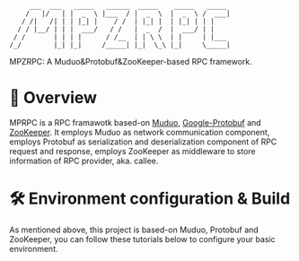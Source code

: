          ___  ___   _____   ______  _____    _____   _____  
        /   |/   | |  _  \ |___  / |  _  \  |  _  \ /  ___| 
       / /|   /| | | |_| |    / /  | |_| |  | |_| | | |     
      / / |__/ | | |  ___/   / /   |  _  /  |  ___/ | |     
     / /       | | | |      / /__  | | \ \  | |     | |___  
    /_/        |_| |_|     /_____| |_|  \_\ |_|     \_____| 

MPZRPC: A Muduo&Protobuf&ZooKeeper-based RPC framework.

# 📑 Overview
MPRPC is a RPC framawotk based-on [Muduo](https://github.com/chenshuo/muduo.git), [Google-Protobuf](https://github.com/protocolbuffers/protobuf.git) and [ZooKeeper](https://github.com/apache/zookeeper.git). It employs Muduo as network communication component, employs Protobuf as serialization and deserialization component of RPC request and response, employs ZooKeeper as middleware to store information of RPC provider, aka. callee. 

# 🛠️ Environment configuration & Build
As mentioned above, this project is based-on Muduo, Protobuf and ZooKeeper, you can follow these tutorials below to configure your basic environment.


